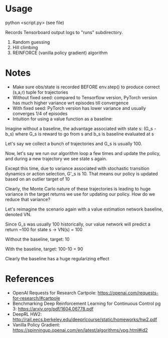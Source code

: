 # Usage
python <script.py> <flags> (see file)

Records Tensorboard output logs to "runs" subdirectory. 

1. Random guessing
2. Hill climbing
3. REINFORCE (vanilla policy gradient) algorithm 

# Notes
- Make sure obs/state is recorded BEFORE env.step() to produce correct (s,a,r) tuple for trajectories
- Without fixed seed: compared to Tensorflow version, PyTorch version has much higher variance wrt episodes till convergence
- With fixed seed: PyTorch version has lower variance and usually converges 1/4 of episodes
- Intuition for using a value function as a baseline:

Imagine without a baseline, the advantage associated with state s: (G_s - b_s) where G_s is reward to go from s and b_s is baseline evaluated at s

Let's say we collect a bunch of trajectories and G_s is usually 100.

Now, let's say we run our algorithm loop a few times and update the policy, and during a new trajectory we see state s again.

Except this time, due to variance associated with stochastic transition dynamics or action selection, G'_s is 10. That means our policy is updated based on an outlier target of 10

Clearly, the Monte Carlo nature of these trajectories is leading to huge variance in the target returns we use for updating our policy. How do we reduce that variance?

Let's reimagine the scenario again with a value estimation network baseline, denoted VN.

Since G_s was usually 100 historically, our value network will predict a return ~100 for state s -> VN(s) = 100

Without the baseline, target: 10

With the baseline, target: 100-10 = 90

Clearly the baseline has a huge regularizing effect

# References
- OpenAI Requests for Research Cartpole: https://openai.com/requests-for-research/#cartpole
- Benchmarking Deep Reinforcement Learning for Continuous Control pg 3: https://arxiv.org/pdf/1604.06778.pdf
- DeepRL HW2: http://rail.eecs.berkeley.edu/deeprlcourse/static/homeworks/hw2.pdf
- Vanilla Policy Gradient: https://spinningup.openai.com/en/latest/algorithms/vpg.html#id2
